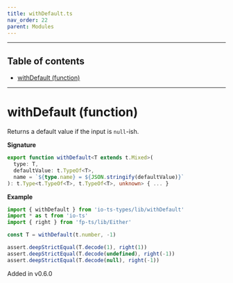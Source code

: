 ```yaml
---
title: withDefault.ts
nav_order: 22
parent: Modules
---
```


---

<h2 class="text-delta">Table of contents</h2>

- [withDefault (function)](#withdefault-function)

---

# withDefault (function)

Returns a default value if the input is `null`-ish.

**Signature**

```ts
export function withDefault<T extends t.Mixed>(
  type: T,
  defaultValue: t.TypeOf<T>,
  name = `${type.name} = ${JSON.stringify(defaultValue)}`
): t.Type<t.TypeOf<T>, t.TypeOf<T>, unknown> { ... }
```

**Example**

```ts
import { withDefault } from 'io-ts-types/lib/withDefault'
import * as t from 'io-ts'
import { right } from 'fp-ts/lib/Either'

const T = withDefault(t.number, -1)

assert.deepStrictEqual(T.decode(1), right(1))
assert.deepStrictEqual(T.decode(undefined), right(-1))
assert.deepStrictEqual(T.decode(null), right(-1))
```

Added in v0.6.0
